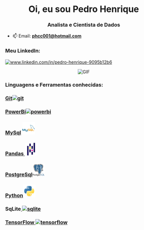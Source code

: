 <h1 align="center">Oi, eu sou Pedro Henrique</h1>
<h3 align="center">Analista e Cientista de Dados</h3>

- 📫 Email: **phcc001@hotmail.com**

<h3 align="left">Meu LinkedIn:</h3>
<p align="left">
<a href="https://linkedin.com/in/www.linkedin.com/in/pedro-henrique-9095b12b6" target="blank"><img align="center" src="https://raw.githubusercontent.com/rahuldkjain/github-profile-readme-generator/master/src/images/icons/Social/linked-in-alt.svg" alt="www.linkedin.com/in/pedro-henrique-9095b12b6" height="30" width="40" /></a>
</p>
<div align="center">
  <img src="https://25.media.tumblr.com/tumblr_m1yxiemPwz1qd7m1so1_500.gif" alt="GIF" />
</div>


<h3 align="left">Linguagens e Ferramentas conhecidas:</h3>
<p align="left"> <a href="https://git-scm.com/" target="_blank" rel="noreferrer"> <h3>Git<img src="https://www.vectorlogo.zone/logos/git-scm/git-scm-icon.svg" alt="git" width="40" height="40"/> </h3> <a href="https://www.mysql.com/" target="_blank" rel="noreferrer"> <p align="left"> <a href="https://app.powerbi.com/home?language=pt-BR" target="_blank" rel="noreferrer"> <h3>PowerBi<img src="https://img.icons8.com/?size=100&id=qYfwpsRXEcpc&format=png&color=000000" alt="powerbi" width="40" height="40"/> </h3>  <h3> MySql</a> <a href="https://www.mysql.com/" target="_blank" rel="noreferrer"> <img src="https://raw.githubusercontent.com/devicons/devicon/master/icons/mysql/mysql-original-wordmark.svg" alt="mysql" width="40" height="40"/> </a> <a href="https://pandas.pydata.org/" target="_blank" rel="noreferrer"> </h3>  <h3> Pandas <img src="https://raw.githubusercontent.com/devicons/devicon/2ae2a900d2f041da66e950e4d48052658d850630/icons/pandas/pandas-original.svg" alt="pandas" width="40" height="40"/> </a> <a href="https://www.postgresql.org" target="_blank" rel="noreferrer"> </h3> <h3> PostgreSql<img src="https://raw.githubusercontent.com/devicons/devicon/master/icons/postgresql/postgresql-original-wordmark.svg" alt="postgresql" width="40" height="40"/> </a> <a href="https://www.python.org" target="_blank" rel="noreferrer"> </h3> <h3> Python<img src="https://raw.githubusercontent.com/devicons/devicon/master/icons/python/python-original.svg" alt="python" width="40" height="40"/> </a> </h3> <h3> SqLite<a href="https://www.sqlite.org/" target="_blank" rel="noreferrer"> <img src="https://www.vectorlogo.zone/logos/sqlite/sqlite-icon.svg" alt="sqlite" width="40" height="40"/> </a> </h3> <a href="https://www.tensorflow.org" target="_blank" rel="noreferrer"> <h3>TensorFlow <img src="https://www.vectorlogo.zone/logos/tensorflow/tensorflow-icon.svg" alt="tensorflow" width="40" height="40"/> </a> </h3> </p>
